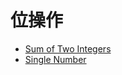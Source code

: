 # 位操作

* [Sum of Two Integers](https://github.com/steveLauwh/Data-Structures-And-Algorithms/tree/master/Bit%20Manipulation/SumOfTwoIntegers)
* [Single Number](https://github.com/steveLauwh/Data-Structures-And-Algorithms/tree/master/Bit%20Manipulation/Single%20Number)
